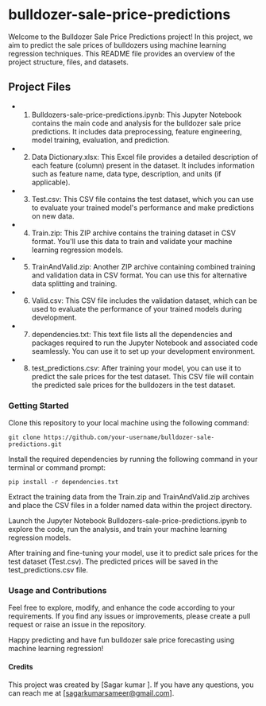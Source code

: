 # bulldozer-sale-price-predictions
Welcome to the Bulldozer Sale Price Predictions project! In this project, we aim to predict the sale prices of bulldozers using machine learning regression techniques. This README file provides an overview of the project structure, files, and datasets.

## Project Files
* 1. Bulldozers-sale-price-predictions.ipynb: This Jupyter Notebook contains the main code and analysis for the bulldozer sale price predictions. It includes data preprocessing, feature engineering, model training, evaluation, and prediction.

* 2. Data Dictionary.xlsx: This Excel file provides a detailed description of each feature (column) present in the dataset. It includes information such as feature name, data type, description, and units (if applicable).

* 3. Test.csv: This CSV file contains the test dataset, which you can use to evaluate your trained model's performance and make predictions on new data.

* 4. Train.zip: This ZIP archive contains the training dataset in CSV format. You'll use this data to train and validate your machine learning regression models.

* 5. TrainAndValid.zip: Another ZIP archive containing combined training and validation data in CSV format. You can use this for alternative data splitting and training.

* 6. Valid.csv: This CSV file includes the validation dataset, which can be used to evaluate the performance of your trained models during development.

* 7. dependencies.txt: This text file lists all the dependencies and packages required to run the Jupyter Notebook and associated code seamlessly. You can use it to set up your development environment.

* 8. test_predictions.csv: After training your model, you can use it to predict the sale prices for the test dataset. This CSV file will contain the predicted sale prices for the bulldozers in the test dataset.

### Getting Started
Clone this repository to your local machine using the following command:
```
git clone https://github.com/your-username/bulldozer-sale-predictions.git
```
Install the required dependencies by running the following command in your terminal or command prompt:
```
pip install -r dependencies.txt
```
Extract the training data from the Train.zip and TrainAndValid.zip archives and place the CSV files in a folder named data within the project directory.

Launch the Jupyter Notebook Bulldozers-sale-price-predictions.ipynb to explore the code, run the analysis, and train your machine learning regression models.

After training and fine-tuning your model, use it to predict sale prices for the test dataset (Test.csv). The predicted prices will be saved in the test_predictions.csv file.

### Usage and Contributions
Feel free to explore, modify, and enhance the code according to your requirements. If you find any issues or improvements, please create a pull request or raise an issue in the repository.

Happy predicting and have fun bulldozer sale price forecasting using machine learning regression!

#### Credits
This project was created by [Sagar kumar ]. If you have any questions, you can reach me at [sagarkumarsameer@gmail.com].
